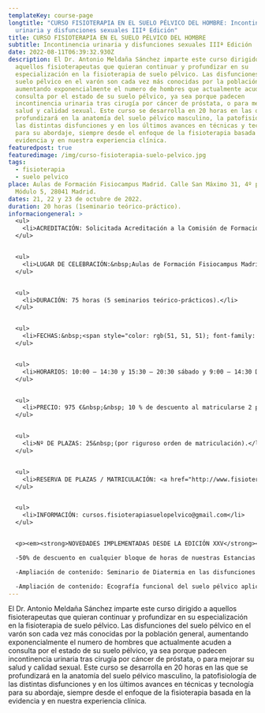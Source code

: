 ```yaml
---
templateKey: course-page
longtitle: "CURSO FISIOTERAPIA EN EL SUELO PÉLVICO DEL HOMBRE: Incontinencia
  urinaria y disfunciones sexuales IIIª Edición"
title: CURSO FISIOTERAPIA EN EL SUELO PÉLVICO DEL HOMBRE
subtitle: Incontinencia urinaria y disfunciones sexuales IIIª Edición
date: 2022-08-11T06:39:32.930Z
description: El Dr. Antonio Meldaña Sánchez imparte este curso dirigido a
  aquellos fisioterapeutas que quieran continuar y profundizar en su
  especialización en la fisioterapia de suelo pélvico. Las disfunciones del
  suelo pélvico en el varón son cada vez más conocidas por la población general,
  aumentando exponencialmente el numero de hombres que actualmente acuden a
  consulta por el estado de su suelo pélvico, ya sea porque padecen
  incontinencia urinaria tras cirugía por cáncer de próstata, o para mejorar su
  salud y calidad sexual. Este curso se desarrolla en 20 horas en las que se
  profundizará en la anatomía del suelo pélvico masculino, la patofisiología de
  las distintas disfunciones y en los últimos avances en técnicas y tecnología
  para su abordaje, siempre desde el enfoque de la fisioterapia basada en la
  evidencia y en nuestra experiencia clínica.
featuredpost: true
featuredimage: /img/curso-fisioterapia-suelo-pelvico.jpg
tags:
  - fisioterapia
  - suelo pelvico
place: Aulas de Formación Fisiocampus Madrid. Calle San Máximo 31, 4º planta-
  Módulo 5, 28041 Madrid.
dates: 21, 22 y 23 de octubre de 2022.
duration: 20 horas (1seminario teórico-práctico).
informaciongeneral: >
  <ul>
  	<li>ACREDITACIÓN: Solicitada Acreditación a la Comisión de Formación Continuada de las profesiones Sanitarias del Sistema Nacional de Salud. Ediciones anteriores acreditadas con <strong>14,7 créditos</strong>. Créditos oficiales validados en todo el territorio nacional.</li>
  </ul>


  <ul>
  	<li>LUGAR DE CELEBRACIÓN:&nbsp;Aulas de Formación Fisiocampus Madrid. Calle San Máximo 31, 4º planta- Módulo 5, 28041 Madrid</li>
  </ul>


  <ul>
  	<li>DURACIÓN: 75 horas (5 seminarios teórico-prácticos).</li>
  </ul>


  <ul>
  	<li>FECHAS:&nbsp;<span style="color: rgb(51, 51, 51); font-family: sans-serif, Arial, Verdana, &quot;Trebuchet MS&quot;; font-size: 13px; background-color: rgb(255, 255, 255);">1 y</span><span style="color: rgb(51, 51, 51); font-family: sans-serif, Arial, Verdana, &quot;Trebuchet MS&quot;; font-size: 13px; background-color: rgb(255, 255, 255);">&nbsp;2 de octubre, 22 y 23 de octubre 5 y 6 de noviembre, 19 y 20 noviembre, 17 y 18 de diciembre</span><font color="#333333" face="sans-serif, Arial, Verdana, Trebuchet MS" style="color: rgb(51, 51, 51); font-family: sans-serif, Arial, Verdana, &quot;Trebuchet MS&quot;; font-size: 13px; background-color: rgb(255, 255, 255);">&nbsp;</font>de 2022</li>
  </ul>


  <ul>
  	<li>HORARIOS: 10:00 – 14:30 y 15:30 – 20:30 sábado y 9:00 – 14:30 Domingo.</li>
  </ul>


  <ul>
  	<li>PRECIO: 975 €&nbsp;&nbsp; 10 % de descuento al matricularse 2 personas juntas <strong>(limitadas a las 3 primeras parejas siempre que se completen las plazas del curso)</strong>.</li>
  </ul>


  <ul>
  	<li>Nº DE PLAZAS: 25&nbsp;(por riguroso orden de matriculación).</li>
  </ul>


  <ul>
  	<li>RESERVA DE PLAZAS / MATRICULACIÓN: <a href="http://www.fisioterapiasuelopelvico.com/" style="color: rgb(7, 130, 193);">www.fisioterapiasuelopelvico.com</a> (apartado FORMACIÓN),</li>
  </ul>


  <ul>
  	<li>INFORMACIÓN: cursos.fisioterapiasuelopelvico@gmail.com</li>
  </ul>


  <p><em><strong>NOVEDADES IMPLEMENTADAS DESDE LA EDICIÓN XXV</strong></em><br />

  -50% de descuento en cualquier bloque de horas de nuestras Estancias clínicas.<br />

  -Ampliación de contenido: Seminario de Diatermia en las disfunciones abdominoperineales de la mujer GRATUITO<br />

  -Ampliación de contenido: Ecografía funcional del suelo pélvico aplicado a la actividad deportiva de la mujer GRATUITO</p>
---
```

El Dr. Antonio Meldaña Sánchez imparte este curso dirigido a aquellos fisioterapeutas que quieran continuar y profundizar en su especialización en la fisioterapia de suelo pélvico. Las disfunciones del suelo pélvico en el varón son cada vez más conocidas por la población general, aumentando exponencialmente el numero de hombres que actualmente acuden a consulta por el estado de su suelo pélvico, ya sea porque padecen incontinencia urinaria tras cirugía por cáncer de próstata, o para mejorar su salud y calidad sexual. Este curso se desarrolla en 20 horas en las que se profundizará en la anatomía del suelo pélvico masculino, la patofisiología de las distintas disfunciones y en los últimos avances en técnicas y tecnología para su abordaje, siempre desde el enfoque de la fisioterapia basada en la evidencia y en nuestra experiencia clínica.